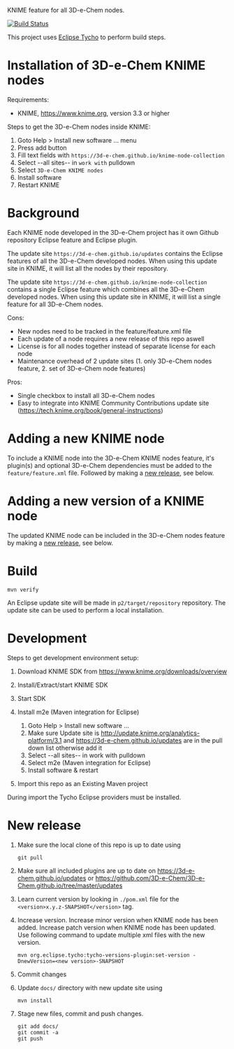 KNIME feature for all 3D-e-Chem nodes.

[![Build Status](https://travis-ci.org/3D-e-Chem/knime-node-collection.svg?branch=master)](https://travis-ci.org/3D-e-Chem/knime-node-collection)

This project uses [Eclipse Tycho](https://www.eclipse.org/tycho/) to perform build steps.

# Installation of 3D-e-Chem KNIME nodes

Requirements:

* KNIME, https://www.knime.org, version 3.3 or higher

Steps to get the 3D-e-Chem nodes inside KNIME:

1. Goto Help > Install new software ... menu
2. Press add button
3. Fill text fields with `https://3d-e-chem.github.io/knime-node-collection`
4. Select --all sites-- in `work with` pulldown
5. Select `3D-e-Chem KNIME nodes`
6. Install software
7. Restart KNIME

# Background

Each KNIME node developed in the 3D-e-Chem project has it own Github repository Eclipse feature and Eclipse plugin.

The update site `https://3d-e-chem.github.io/updates` contains the Eclipse features of all the 3D-e-Chem developed nodes.
When using this update site in KNIME, it will list all the nodes by their repository.

The update site `https://3d-e-chem.github.io/knime-node-collection` contains a single Eclipse feature which combines all the 3D-e-Chem developed nodes. When using this update site in KNIME, it will list a single feature for all 3D-e-Chem nodes.

Cons:

* New nodes need to be tracked in the feature/feature.xml file
* Each update of a node requires a new release of this repo aswell
* License is for all nodes together instead of separate license for each node
* Maintenance overhead of 2 update sites (1. only 3D-e-Chem nodes feature, 2. set of 3D-e-Chem node features)

Pros:

* Single checkbox to install all 3D-e-Chem nodes
* Easy to integrate into KNIME Community Contributions update site (https://tech.knime.org/book/general-instructions)

# Adding a new KNIME node

To include a KNIME node into the 3D-e-Chem KNIME nodes feature, it's plugin(s) and optional 3D-e-Chem dependencies must be added to the `feature/feature.xml` file.
Followed by making a [new release](#new-release), see below.

# Adding a new version of a KNIME node

The updated KNIME node can be included in the 3D-e-Chem nodes feature by making a [new release](#new-release), see below.

# Build

```
mvn verify
```

An Eclipse update site will be made in `p2/target/repository` repository.
The update site can be used to perform a local installation.

# Development

Steps to get development environment setup:

1. Download KNIME SDK from https://www.knime.org/downloads/overview
2. Install/Extract/start KNIME SDK
3. Start SDK
4. Install m2e (Maven integration for Eclipse)

    1. Goto Help > Install new software ...
    2. Make sure Update site is http://update.knime.org/analytics-platform/3.1 and https://3d-e-chem.github.io/updates are in the pull down list otherwise add it
    3. Select --all sites-- in work with pulldown
    4. Select m2e (Maven integration for Eclipse)
    6. Install software & restart

5. Import this repo as an Existing Maven project

During import the Tycho Eclipse providers must be installed.

# New release

1. Make sure the local clone of this repo is up to date using

    ```
    git pull
    ```

2. Make sure all included plugins are up to date on https://3d-e-chem.github.io/updates or https://github.com/3D-e-Chem/3D-e-Chem.github.io/tree/master/updates
3. Learn current version by looking in `./pom.xml` file for the `<version>x.y.z-SNAPSHOT</version>` tag.
4. Increase version. Increase minor version when KNIME node has been added. Increase patch version when KNIME node has been updated. Use following command to update multiple xml files with the new version.

    ```
    mvn org.eclipse.tycho:tycho-versions-plugin:set-version -DnewVersion=<new version>-SNAPSHOT
    ```

5. Commit changes
6. Update `docs/` directory with new update site using

    ```
    mvn install
    ```

7. Stage new files, commit and push changes.

    ```
    git add docs/
    git commit -a
    git push
    ```
